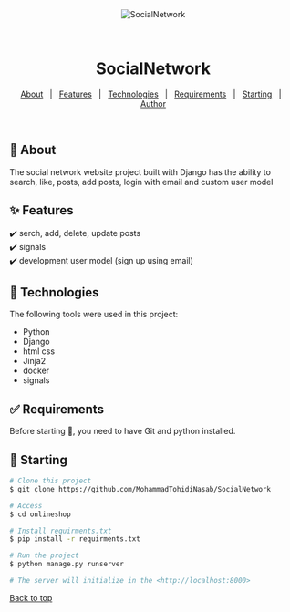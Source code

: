 <div align="center" id="top"> 
  <img src="./.github/app.gif" alt="SocialNetwork" />

  &#xa0;

  <!-- <a href="https://onlineshop.netlify.app">Demo</a> -->
</div>

<h1 align="center">SocialNetwork</h1>


</p>

<!-- Status -->

<!-- <h4 align="center"> 
	🚧  OnlineShop 🚀 Under construction...  🚧
</h4> 

<hr> -->

<p align="center">
  <a href="#dart-about">About</a> &#xa0; | &#xa0; 
  <a href="#sparkles-features">Features</a> &#xa0; | &#xa0;
  <a href="#rocket-technologies">Technologies</a> &#xa0; | &#xa0;
  <a href="#white_check_mark-requirements">Requirements</a> &#xa0; | &#xa0;
  <a href="#checkered_flag-starting">Starting</a> &#xa0; | &#xa0;
  <a href="https://github.com/MohammadTohidiNasab" target="_blank">Author</a>
</p>

<br>

## :dart: About ##
The social network website project built with Django has the ability to search, like, posts, add posts, login with email and custom user model
## :sparkles: Features ##

:heavy_check_mark: serch, add, delete, update posts   \
:heavy_check_mark: signals \
:heavy_check_mark: development user model (sign up using email)  

## :rocket: Technologies ##

The following tools were used in this project:

- Python
- Django
- html css
- Jinja2
- docker
- signals

## :white_check_mark: Requirements ##

Before starting :checkered_flag:, you need to have Git and python installed.

## :checkered_flag: Starting ##

```bash
# Clone this project
$ git clone https://github.com/MohammadTohidiNasab/SocialNetwork

# Access
$ cd onlineshop

# Install requirments.txt
$ pip install -r requirments.txt

# Run the project
$ python manage.py runserver

# The server will initialize in the <http://localhost:8000>
```
<a href="#top">Back to top</a>
